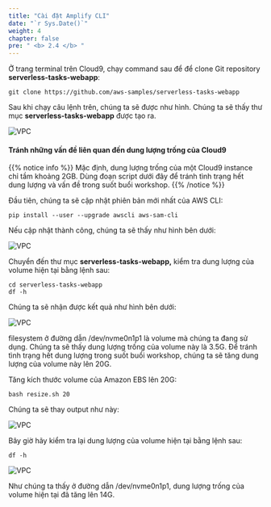 ```yaml
---
title: "Cài đặt Amplify CLI"
date: "`r Sys.Date()`"
weight: 4
chapter: false
pre: " <b> 2.4 </b> "
---
```


Ở trang terminal trên Cloud9, chạy command sau để để clone Git repository **serverless-tasks-webapp**:

```
git clone https://github.com/aws-samples/serverless-tasks-webapp

```

Sau khi chạy câu lệnh trên, chúng ta sẽ được như hình. Chúng ta sẽ thấy thư mục **serverless-tasks-webapp** được tạo ra.

![VPC](/images/2.prerequisite/2.3-clonerepo/clonerepo-1.png)

#### Tránh những vấn đề liên quan đến dung lượng trống của Cloud9

{{% notice info %}}
Mặc định, dung lượng trống của một Cloud9 instance chỉ tầm khoảng 2GB. Dùng đoạn script dưới đây để tránh tình trạng hết dung lượng và vấn đề trong suốt buổi workshop.
{{% /notice %}}

Đầu tiên, chúng ta sẽ cập nhật phiên bản mới nhất của AWS CLI:

```
pip install --user --upgrade awscli aws-sam-cli

```

Nếu cập nhật thành công, chúng ta sẽ thấy như hình bên dưới:

![VPC](/images/2.prerequisite/2.3-clonerepo/clonerepo-2.png)

Chuyển đến thư mục **serverless-tasks-webapp,** kiểm tra dung lượng của volume hiện tại bằng lệnh sau:

```
cd serverless-tasks-webapp
df -h

```

Chúng ta sẽ nhận được kết quả như hình bên dưới:

![VPC](/images/2.prerequisite/2.3-clonerepo/clonerepo-3.png)

filesystem ở đường dẫn /dev/nvme0n1p1 là volume mà chúng ta đang sử dụng. Chúng ta sẽ thấy dung lượng trống của volume này là 3.5G. Để tránh tình trạng hết dung lượng trong suốt buổi workshop, chúng ta sẽ tăng dung lượng của volume này lên 20G.

Tăng kích thước volume của Amazon EBS lên 20G:

```
bash resize.sh 20

```

Chúng ta sẽ thay output như này:

![VPC](/images/2.prerequisite/2.3-clonerepo/clonerepo-4.png)

Bây giờ hãy kiểm tra lại dung lượng của volume hiện tại bằng lệnh sau:

```
df -h

```

![VPC](/images/2.prerequisite/2.3-clonerepo/clonerepo-5.png)

Như chúng ta thấy ở đường dẫn /dev/nvme0n1p1, dung lượng trống của volume hiện tại đã tăng lên 14G.
